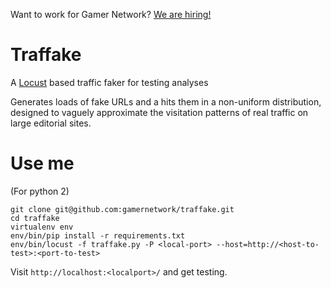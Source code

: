 Want to work for Gamer Network? [We are hiring!](http://www.gamesindustry.biz/jobs/gamer-network)

# Traffake

A [Locust](https://github.com/locustio/locust) based traffic faker for testing analyses

Generates loads of fake URLs and a hits them in a non-uniform distribution, designed
to vaguely approximate the visitation patterns of real traffic on large editorial sites.

# Use me

(For python 2)

```
git clone git@github.com:gamernetwork/traffake.git
cd traffake
virtualenv env
env/bin/pip install -r requirements.txt
env/bin/locust -f traffake.py -P <local-port> --host=http://<host-to-test>:<port-to-test>
```

Visit ```http://localhost:<localport>/``` and get testing.


